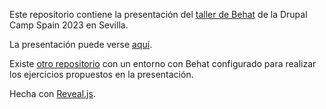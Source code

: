 Este repositorio contiene la presentación del [taller de Behat](https://2023.drupalcamp.es/es/el-programa) de la Drupal Camp Spain 2023 en Sevilla.

La presentación puede verse [aquí](https://rsanzante.github.io/drupalcampspain-2023-presentacion-taller-behat/).

Existe [otro repositorio](https://github.com/rsanzante/drupalcampspain2023-behat-workshop) con un entorno con Behat configurado para realizar los ejercicios propuestos en la presentación.

Hecha con [Reveal.js](https://revealjs.com/).
